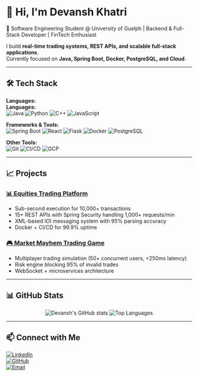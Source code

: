 # 👋 Hi, I'm Devansh Khatri  

🚀 Software Engineering Student @ University of Guelph | Backend & Full-Stack Developer | FinTech Enthusiast  

I build **real-time trading systems, REST APIs, and scalable full-stack applications**.  
Currently focused on **Java, Spring Boot, Docker, PostgreSQL, and Cloud**.  

---

## 🛠️ Tech Stack  

**Languages:**  
**Languages:**  
![Java](https://img.shields.io/badge/Java-ED8B00?style=for-the-badge&logo=java&logoColor=white) ![Python](https://img.shields.io/badge/Python-3776AB?style=for-the-badge&logo=python&logoColor=white) ![C++](https://img.shields.io/badge/C++-00599C?style=for-the-badge&logo=cplusplus&logoColor=white) ![JavaScript](https://img.shields.io/badge/JavaScript-F7DF1E?style=for-the-badge&logo=javascript&logoColor=black)
  

**Frameworks & Tools:**  
![Spring Boot](https://img.shields.io/badge/Spring_Boot-6DB33F?style=for-the-badge&logo=springboot&logoColor=white)  ![React](https://img.shields.io/badge/React-20232A?style=for-the-badge&logo=react&logoColor=61DAFB)  ![Flask](https://img.shields.io/badge/Flask-000000?style=for-the-badge&logo=flask&logoColor=white)  ![Docker](https://img.shields.io/badge/Docker-2496ED?style=for-the-badge&logo=docker&logoColor=white)  ![PostgreSQL](https://img.shields.io/badge/PostgreSQL-316192?style=for-the-badge&logo=postgresql&logoColor=white)  

**Other Tools:**  
![Git](https://img.shields.io/badge/Git-F05032?style=for-the-badge&logo=git&logoColor=white)  ![CI/CD](https://img.shields.io/badge/CI/CD-4285F4?style=for-the-badge&logo=googlecloud&logoColor=white)  ![GCP](https://img.shields.io/badge/Google_Cloud-4285F4?style=for-the-badge&logo=googlecloud&logoColor=white)  

---

## 📈 Projects  

### [📊 Equities Trading Platform](https://github.com/devansh054/Trading-Platform)  
- Sub-second execution for 10,000+ transactions  
- 15+ REST APIs with Spring Security handling 1,000+ requests/min  
- XML-based IOI messaging system with 95% parsing accuracy  
- Docker + CI/CD for 99.9% uptime  

### [🎮 Market Mayhem Trading Game](https://github.com/devansh054/Market-mayhem-trading-game)  
- Multiplayer trading simulation (50+ concurrent users, <250ms latency)  
- Risk engine blocking 95% of invalid trades  
- WebSocket + microservices architecture  

---

## 📊 GitHub Stats  

<p align="center">
  <img src="https://github-readme-stats.vercel.app/api?username=devansh054&show_icons=true&theme=tokyonight" alt="Devansh's GitHub stats" />
  <img src="https://github-readme-stats.vercel.app/api/top-langs/?username=devansh054&layout=compact&theme=tokyonight" alt="Top Languages" />
</p>  

---

## 📫 Connect with Me  

[![LinkedIn](https://img.shields.io/badge/LinkedIn-0077B5?style=for-the-badge&logo=linkedin&logoColor=white)](https://linkedin.com/in/devansh-khatri-aaa7832bb/)  
[![GitHub](https://img.shields.io/badge/GitHub-100000?style=for-the-badge&logo=github&logoColor=white)](https://github.com/devansh054)  
[![Email](https://img.shields.io/badge/Email-D14836?style=for-the-badge&logo=gmail&logoColor=white)](mailto:ddevansh@uoguelph.ca)  
